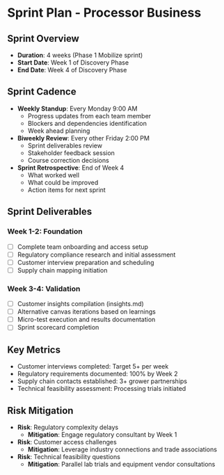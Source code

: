 # Sprint Plan - Processor Business

## Sprint Overview
- **Duration**: 4 weeks (Phase 1 Mobilize sprint)
- **Start Date**: Week 1 of Discovery Phase
- **End Date**: Week 4 of Discovery Phase

## Sprint Cadence
- **Weekly Standup**: Every Monday 9:00 AM
  - Progress updates from each team member
  - Blockers and dependencies identification
  - Week ahead planning
- **Biweekly Review**: Every other Friday 2:00 PM
  - Sprint deliverables review
  - Stakeholder feedback session
  - Course correction decisions
- **Sprint Retrospective**: End of Week 4
  - What worked well
  - What could be improved
  - Action items for next sprint

## Sprint Deliverables

### Week 1-2: Foundation
- [ ] Complete team onboarding and access setup
- [ ] Regulatory compliance research and initial assessment
- [ ] Customer interview preparation and scheduling
- [ ] Supply chain mapping initiation

### Week 3-4: Validation
- [ ] Customer insights compilation (insights.md)
- [ ] Alternative canvas iterations based on learnings
- [ ] Micro-test execution and results documentation
- [ ] Sprint scorecard completion

## Key Metrics
- Customer interviews completed: Target 5+ per week
- Regulatory requirements documented: 100% by Week 2
- Supply chain contacts established: 3+ grower partnerships
- Technical feasibility assessment: Processing trials initiated

## Risk Mitigation
- **Risk**: Regulatory complexity delays
  - **Mitigation**: Engage regulatory consultant by Week 1
- **Risk**: Customer access challenges
  - **Mitigation**: Leverage industry connections and trade associations
- **Risk**: Technical feasibility questions
  - **Mitigation**: Parallel lab trials and equipment vendor consultations

